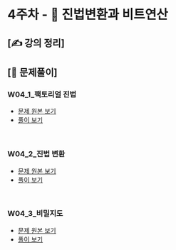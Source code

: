 # 4주차 - 🥢 진법변환과 비트연산

## [✍ 강의 정리]

## [🥇 문제풀이]

### W04_1_팩토리얼 진법
- [문제 원본 보기](https://www.acmicpc.net/problem/5692)
- [풀이 보기](./../code/practice/prc_w04_1_팩토리얼진법.py)

<br/>

### W04_2_진법 변환
- [문제 원본 보기](https://www.acmicpc.net/problem/2745)
- [풀이 보기](./../code/practice/prc_w04_2_진법변환.py)

<br/>

### W04_3_비밀지도
- [문제 원본 보기](https://programmers.co.kr/learn/courses/30/lessons/17681)
- [풀이 보기](./../code/practice/prc_w04_3_비밀지도.py)